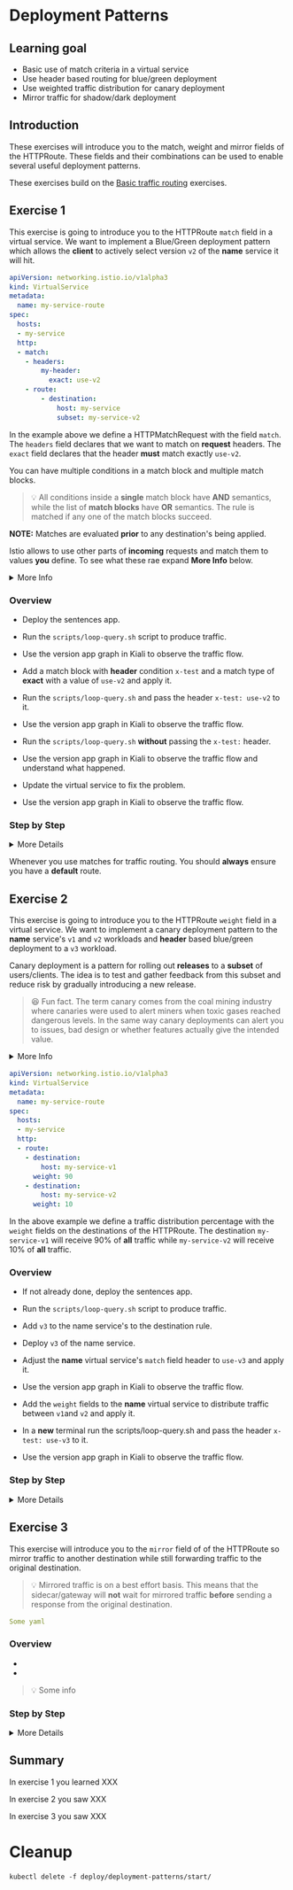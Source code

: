 [//]: # (Copyright, Eficode )
[//]: # (Origin: https://github.com/eficode-academy/istio-katas)
[//]: # (Tags: #sentences #kiali)

# Deployment Patterns

## Learning goal

- Basic use of match criteria in a virtual service
- Use header based routing for blue/green deployment
- Use weighted traffic distribution for canary deployment
- Mirror traffic for shadow/dark deployment

## Introduction
These exercises will introduce you to the match, weight and mirror fields of the 
HTTPRoute. These fields and their combinations can be used to enable several 
useful deployment patterns.

These exercises build on the [Basic traffic routing](basic-traffic-routing.md) exercises.

## Exercise 1

This exercise is going to introduce you to the HTTPRoute `match` field in a 
virtual service. We want to implement a Blue/Green deployment pattern which 
allows the **client** to actively select version `v2` of the **name** service 
it will hit.

```yaml
apiVersion: networking.istio.io/v1alpha3
kind: VirtualService
metadata:
  name: my-service-route
spec:
  hosts:
  - my-service
  http:
  - match:
    - headers:
        my-header:
          exact: use-v2
    - route:
        - destination:
            host: my-service
            subset: my-service-v2
```

In the example above we define a HTTPMatchRequest with the field `match`. The 
`headers` field declares that we want to match on **request** headers. The 
`exact` field declares that the header **must** match exactly `use-v2`.

You can have multiple conditions in a match block and multiple match blocks. 

> :bulb: All conditions inside a **single** match block have **AND** semantics, while the 
> list of **match blocks** have **OR** semantics. The rule is matched if any one of the 
> match blocks succeed.

**NOTE:** Matches are evaluated **prior** to any destination's being applied.

Istio allows to use other parts of **incoming** requests and match them to values 
**you** define. To see what these rae expand **More Info** below.

<details>
    <summary> More Info </summary>

**Match Fields**

- **uri:** Matches the request URI to the specified value.

- **schema:** Matches the request schema. (HTTP, HTTPS, ...)

- **method:** Matches the request method. (GET, POST, ...)

- **authority:** Matches the request authority header.

- **header:** Matches the request headers.

**NOTE:** Headers need to be **lower** cased and separated by hyphens. If 
headers is used uri, schema, method and authority are ignored.

**Match Types**

- **exact:** Exactly matches the **provided** value.

- **prefix:** Only the prefix part of the **provided** value will get matched.

- **regex:** The **provided** value will be matched based on the regex.

**NOTE:** Istio regex's use the [re2](https://github.com/google/re2/wiki/Syntax) 
regular expression syntax.

</details>

### Overview

- Deploy the sentences app.

- Run the `scripts/loop-query.sh` script to produce traffic.

- Use the version app graph in Kiali to observe the traffic flow.

- Add a match block with **header** condition `x-test` and a match type of **exact** with a value of `use-v2` and apply it.

- Run the `scripts/loop-query.sh` and pass the header `x-test: use-v2` to it.

- Use the version app graph in Kiali to observe the traffic flow.

- Run the `scripts/loop-query.sh` **without** passing the `x-test:` header.

- Use the version app graph in Kiali to observe the traffic flow and understand what happened. 

- Update the virtual service to fix the problem.

- Use the version app graph in Kiali to observe the traffic flow.

### Step by Step

<details>
    <summary> More Details </summary>

* **Deploy the sentences app**

```console
kubectl apply -f deploy/deployment-patterns/start/
```

This will deploy two versions of the **name** service along with a destination 
rule and virtual service as defined in a previous exercise.

* **Run the `scripts/loop-query.sh` script**

```console
./scripts/loop-query.sh
```

* **Observe traffic flow with version app graph in Kiali**

You should see the traffic being routed to `v1` of the name service because of 
the precedence of the routes in the name virtual service.

![Precedence routing](images/kiali-precedence-routing.png)

* **Update the virtual service with a HTTPMatchRequest and apply it**

```yaml
apiVersion: networking.istio.io/v1alpha3
kind: VirtualService
metadata:
  name: name-route
spec:
  hosts:
  - name
  gateways:
  - mesh
  http:
  - match:
    - headers:
        x-test:
          exact: use-v2
    route:
      - destination:
          host: name
          subset: name-v2
```

```console
kubectl apply -f deploy/deployment-patterns/start/name-virtual-service.yaml
```

* **Run loop-query.sh with the `x-test` header**

```console
./scripts/loop-query.sh 'x-test: use-v2'
```

* **Observe traffic flow with version app graph in Kiali**

You should see all traffic being directed to `v2` of the name workload.
That is because the the match evaluated to true and the route **under** the 
match block is used.

![Header based routing](images/kiali-blue-green.png)

But what happens when we do not pass the header?

* **Run the `scripts/loop-query.sh` without header**

```console
./scripts/loop-query.sh
```

* **Observe traffic flow with version app graph in Kiali**

The problem we have here is that the match is evaluated first **before** any 
destination's are applied. Since the match was not true the route defined under 
it was not applied. Nor have we provided another route to fall back on when the 
match does not evaluate to true.

![Missing default destination](images/kiali-no-default-destination.png)

* **Update the virtual service to fix the problem**

To fix the problem we need to update the virtual service and give it a **default** 
route and apply it.

```yaml
  - route:
    - destination:
        host: name
        subset: name-v1
```

> :bulb: Think about the indentation for the route to `v1`, which will be our 
> **default** route.

Apply the changes and run the `scripts/loop-query.sh` without header.

```console
kubectl apply -f deploy/deployment-patterns/start/name-virtual-service.yaml
```

```console
./scripts/loop-query.sh
```

* **Observe traffic flow with version app graph in Kiali**

You should now see all traffic being routed to the **default** route which 
will directs traffic to version `v1` of the name workload.

![Default route](images/kiali-default-destination.png)

</details>

Whenever you use matches for traffic routing. You should **always** ensure you 
have a **default** route.

## Exercise 2

This exercise is going to introduce you to the HTTPRoute `weight` field in a 
virtual service. We want to implement a canary deployment pattern to the 
**name** service's `v1` and `v2` workloads and **header** based blue/green 
deployment to a `v3` workload.

Canary deployment is a pattern for rolling out **releases** to a **subset** 
of users/clients. The idea is to test and gather feedback from this subset and 
reduce risk by gradually introducing a new release.

> :laughing: Fun fact. The term canary comes from the coal mining industry 
> where canaries were used to alert miners when toxic gases reached dangerous 
> levels. In the same way canary deployments can alert you to issues, bad 
> design or whether features actually give the intended value.

<details>
    <summary> More Info </summary>

The canary deployment pattern is often employed **after** a blue/green deployment 
pattern. Blue/green deployments are characterized by an **explicit** 
choice by the **client/user** of which version to use. 

A canary deployment removes the need for this explicit choice by **weighting** 
the traffic between **releases**. But it is not an uncommon to scenario have a 
canary deployment alongside of a blue/green deployment for the next 
**unreleased** version.

</details>

```yaml
apiVersion: networking.istio.io/v1alpha3
kind: VirtualService
metadata:
  name: my-service-route
spec:
  hosts:
  - my-service
  http:
  - route:
    - destination:
        host: my-service-v1
      weight: 90
    - destination:
        host: my-service-v2
      weight: 10
```
In the above example we define a traffic distribution percentage with the 
`weight` fields on the destinations of the HTTPRoute. The destination 
`my-service-v1` will receive 90% of **all** traffic while `my-service-v2` will 
receive 10% of **all** traffic.

### Overview

- If not already done, deploy the sentences app.

- Run the `scripts/loop-query.sh` script to produce traffic.

- Add `v3` to the name service's to the destination rule.

- Deploy `v3` of the name service.

- Adjust the **name** virtual service's `match` field header to `use-v3` and apply it.

- Use the version app graph in Kiali to observe the traffic flow.

- Add the `weight` fields to the **name** virtual service to distribute traffic between `v1`and `v2` and apply it.

- In a **new** terminal run the scripts/loop-query.sh and pass the header `x-test: use-v3` to it.

- Use the version app graph in Kiali to observe the traffic flow.

### Step by Step
<details>
    <summary> More Details </summary>

* **deploy the sentences app**

```console
kubectl apply -f deploy/deployment-patterns/start/
```

*** **Add `v3` to the name service's to the destination rule.****

```yaml
  - name: name-v3
    labels:
      version: v3
```

* **Deploy `v3` of the name service**

```console
kubectl apply -f deploy/deployment-patterns/start/v3/
```

* **Adjust match field to `use-v3`**

```yaml
apiVersion: networking.istio.io/v1alpha3
kind: VirtualService
metadata:
  name: name-route
spec:
  hosts:
  - name
  gateways:
  - mesh
  http:
  - match:
    - headers:
        x-test:
          exact: use-v3
    route:
    - destination:
        host: name
        subset: name-v3
  - route:
    - destination:
        host: name
        subset: name-v1
    - destination:
        host: name
        subset: name-v2
```

* **Observe traffic flow with version app graph in Kiali**

The traffic should still be routed to the `v1` workload as the match condition 
did not evaluate to true and order of precedence dictates the first destination 
which will direct traffic to * v1* workload.

![Precedence routing](images/kiali-precedence-routing)

* **Add the `weight` fields to the **name** virtual service and apply**

```yaml
apiVersion: networking.istio.io/v1alpha3
kind: VirtualService
metadata:
  name: name-route
spec:
  hosts:
  - name
  gateways:
  - mesh
  http:
  - match:
    - headers:
        x-test:
          exact: use-v3
    route:
    - destination:
        host: name
        subset: name-v3
  - route:
    - destination:
        host: name
        subset: name-v1
      weight: 90
    - destination:
        host: name
        subset: name-v2
      weight: 10
```

```console
kubectl apply -f deploy/deployment-patterns/name-virtual-service.yaml
```

* **In a **new** terminal run the scripts/loop-query.sh with header `use-v3`**

```console
./scripts/loop-query.sh 'x-test: use-v3'
```

* **Observe traffic flow with version app graph in Kiali**

</details>

## Exercise 3

This exercise will introduce you to the `mirror` field of of the HTTPRoute 
so mirror traffic to another destination while still forwarding traffic to 
the original destination. 

> :bulb: Mirrored traffic is on a best effort basis. This means that the 
sidecar/gateway will **not** wait for mirrored traffic **before** sending 
a response from the original destination.

```yaml
Some yaml
```

### Overview

- 
- 

> :bulb: Some info

### Step by Step
<details>
    <summary> More Details </summary>

* **Step**

```console
Some command
```

*** **Step****

```console
Some command
```

</details>


## Summary

In exercise 1 you learned XXX

In exercise 2 you saw XXX 

In exercise 3 you saw XXX 

# Cleanup

```console
kubectl delete -f deploy/deployment-patterns/start/
```
